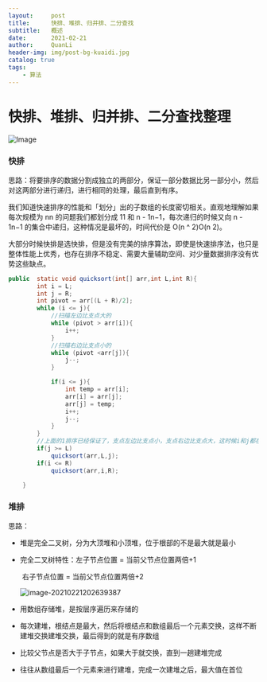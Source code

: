 ```yaml
---
layout:     post
title:      快排、堆排、归并排、二分查找
subtitle:   概述
date:       2021-02-21
author:     QuanLi
header-img: img/post-bg-kuaidi.jpg
catalog: true
tags:
    - 算法
---
```


# 快排、堆排、归并排、二分查找整理

![Image](C:\Users\ql\AppData\Local\Temp\Image.png)

### 快排

思路：将要排序的数据分割成独立的两部分，保证一部分数据比另一部分小，然后对这两部分进行递归，进行相同的处理，最后直到有序。

我们知道快速排序的性能和「划分」出的子数组的长度密切相关。直观地理解如果每次规模为 nn 的问题我们都划分成 11 和 n - 1n−1，每次递归的时候又向 n - 1n−1 的集合中递归，这种情况是最坏的，时间代价是 O(n ^ 2)O(n 
2)。

大部分时候快排是选快排，但是没有完美的排序算法，即使是快速排序法，也只是整体性能上优秀，也存在排序不稳定、需要大量辅助空间、对少量数据排序没有优势这些缺点。

~~~java
public  static void quicksort(int[] arr,int L,int R){
        int i = L;
        int j = R;
        int pivot = arr[(L + R)/2];
        while (i <= j){
            //扫描左边比支点大的
            while (pivot > arr[i]){
                i++;
            }
            //扫描右边比支点小的
            while (pivot <arr[j]){
                j--;
            }

            if(i <= j){
                int temp = arr[i];
                arr[i] = arr[j];
                arr[j] = temp;
                i++;
                j--;
            }
        }
		//上面的1排序已经保证了，支点左边比支点小，支点右边比支点大，这时候i和j都在支点处交汇
        if(j >= L)
            quicksort(arr,L,j);
        if(i <= R)
            quicksort(arr,i,R);

    }
~~~

### 堆排

思路：

- 堆是完全二叉树，分为大顶堆和小顶堆，位于根部的不是最大就是最小

- 完全二叉树特性：左子节点位置 = 当前父节点位置两倍+1

  ​								右子节点位置 = 当前父节点位置两倍+2

  ![image-20210221202639387](C:\Users\ql\AppData\Roaming\Typora\typora-user-images\image-20210221202639387.png)

- 用数组存储堆，是按层序遍历来存储的

- 每次建堆，根结点是最大，然后将根结点和数组最后一个元素交换，这样不断建堆交换建堆交换，最后得到的就是有序数组

- 比较父节点是否大于子节点，如果大于就交换，直到一趟建堆完成

- 往往从数组最后一个元素来进行建堆，完成一次建堆之后，最大值在首位






